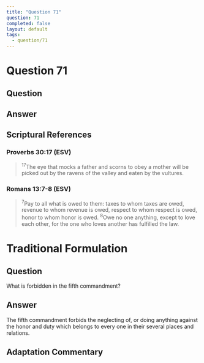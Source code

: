 ```yaml
---
title: "Question 71"
question: 71
completed: false
layout: default
tags:
  - question/71
---
```

# Question 71

## Question


## Answer


## Scriptural References
### Proverbs 30:17 (ESV)
> <sup>17</sup>The eye that mocks a father and scorns to obey a mother will be picked out by the ravens of the valley and eaten by the vultures.

### Romans 13:7-8 (ESV)
> <sup>7</sup>Pay to all what is owed to them: taxes to whom taxes are owed, revenue to whom revenue is owed, respect to whom respect is owed, honor to whom honor is owed.
> <sup>8</sup>Owe no one anything, except to love each other, for the one who loves another has fulfilled the law.

# Traditional Formulation
## Question
What is forbidden in the fifth commandment?

## Answer
The fifth commandment forbids the neglecting of, or doing anything against the honor and duty which belongs to every one in their several places and relations.

## Adaptation Commentary
